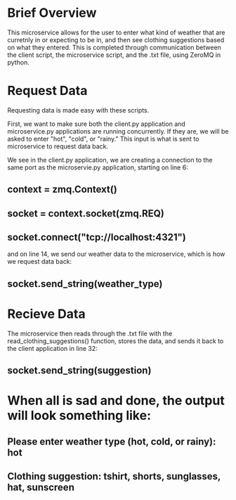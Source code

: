 # Brief Overview
This microservice allows for the user to enter what kind of weather that are curretnly in or expecting to be in, and then see clothing suggestions based on what they entered.
This is completed through communication between the client script, the microservice script, and the .txt file, using ZeroMQ in python.

# Request Data
Requesting data is made easy with these scripts.

First, we want to make sure both the client.py application and microservice.py applications are running concurrently.
If they are, we will be asked to enter "hot", "cold", or "rainy." This input is what is sent to microservice to request data back.

We see in the client.py application, we are creating a connection to the same port as the microservie.py application, starting on line 6:

## context = zmq.Context()
## socket = context.socket(zmq.REQ)
## socket.connect("tcp://localhost:4321")

and on line 14, we send our weather data to the microservice, which is how we request data back:

## socket.send_string(weather_type)

# Recieve Data
The microservice then reads through the .txt file with the read_clothing_suggestions() function, stores the data, and sends it back to the 
client application in line 32:
## socket.send_string(suggestion)

# When all is sad and done, the output will look something like:
## Please enter weather type (hot, cold, or rainy): hot
## Clothing suggestion: tshirt, shorts, sunglasses, hat, sunscreen
